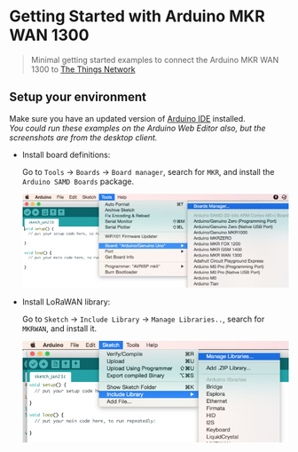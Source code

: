 # Getting Started with Arduino MKR WAN 1300

> Minimal getting started examples to connect the Arduino MKR WAN 1300 to [The Things Network](https://thethingsnetwork.org)

## Setup your environment

Make sure you have an updated version of [Arduino IDE](https://www.arduino.cc/en/Main/Software) installed.  
_You could run these examples on the Arduino Web Editor also, but the screenshots are from the desktop client._

* Install board definitions:

  Go to `Tools` -> `Boards` -> `Board manager`, search for `MKR`, and install the `Arduino SAMD Boards` package.
  
  <img alt="Boards manager" src="/images/board-manager.jpg" width="500">

* Install LoRaWAN library:

  Go to `Sketch` -> `Include Library` -> `Manage Libraries..`, search for `MKRWAN`, and install it.

  <img alt="Library manager" src="/images/library-manager.jpg" width="500">
